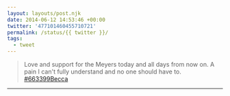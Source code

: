 ```yaml
---
layout: layouts/post.njk
date: 2014-06-12 14:53:46 +00:00
twitter: '477101460455710721'
permalink: /status/{{ twitter }}/
tags: 
  - tweet
---
```


> Love and support for the Meyers today and all days from now on. A pain I can't fully understand and no one should have to. [#663399Becca](https://twitter.com/hashtag/663399Becca)

---
